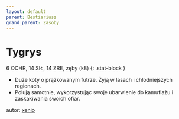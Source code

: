 ```yaml
---
layout: default
parent: Bestiariusz
grand_parent: Zasoby
---
```

# Tygrys

6 OCHR, 14 SIŁ, 14 ZRE, zęby (k8)
{: .stat-block }

- Duże koty o prążkowanym futrze. Żyją w lasach i chłodniejszych regionach.  
- Polują samotnie, wykorzystując swoje ubarwienie do kamuflażu i zaskakiwania swoich ofiar.  

autor: [xenio](https://xenioinabottle.blogspot.com)
